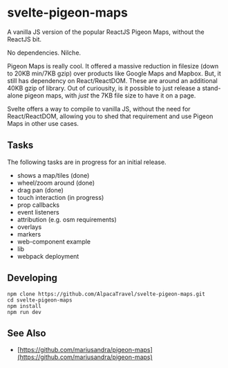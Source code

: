 # svelte-pigeon-maps

A vanilla JS version of the popular ReactJS Pigeon Maps, without the ReactJS bit.

No dependencies. Nilche.

Pigeon Maps is really cool. It offered a massive reduction in filesize (down to 20KB min/7KB gzip) over products like Google Maps and Mapbox. But, it still has dependency on React/ReactDOM. These are around an additional 40KB gzip of library. Out of curiousity, is it possible to just release a stand-alone pigeon maps, with _just_ the 7KB file size to have it on a page.

Svelte offers a way to compile to vanilla JS, without the need for React/ReactDOM, allowing you to shed that requirement and use Pigeon Maps in other use cases.

## Tasks

The following tasks are in progress for an initial release.

- shows a map/tiles (done)
- wheel/zoom around (done)
- drag pan (done)
- touch interaction (in progress)
- prop callbacks
- event listeners
- attribution (e.g. osm requirements)
- overlays
- markers
- web-component example
- lib
- webpack deployment

## Developing

```
npm clone https://github.com/AlpacaTravel/svelte-pigeon-maps.git
cd svelte-pigeon-maps
npm install
npm run dev
```

## See Also

- [https://github.com/mariusandra/pigeon-maps](https://github.com/mariusandra/pigeon-maps)
